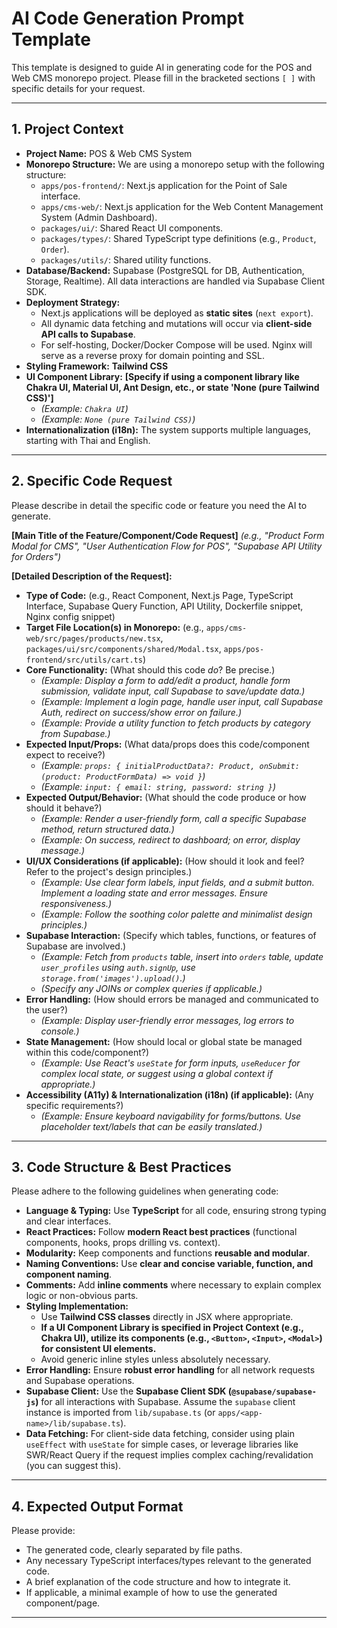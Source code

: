 # AI Code Generation Prompt Template

This template is designed to guide AI in generating code for the POS and Web CMS monorepo project. Please fill in the bracketed sections `[ ]` with specific details for your request.

---

## 1. Project Context

-   **Project Name:** POS & Web CMS System
-   **Monorepo Structure:** We are using a monorepo setup with the following structure:
    -   `apps/pos-frontend/`: Next.js application for the Point of Sale interface.
    -   `apps/cms-web/`: Next.js application for the Web Content Management System (Admin Dashboard).
    -   `packages/ui/`: Shared React UI components.
    -   `packages/types/`: Shared TypeScript type definitions (e.g., `Product`, `Order`).
    -   `packages/utils/`: Shared utility functions.
-   **Database/Backend:** Supabase (PostgreSQL for DB, Authentication, Storage, Realtime). All data interactions are handled via Supabase Client SDK.
-   **Deployment Strategy:**
    -   Next.js applications will be deployed as **static sites** (`next export`).
    -   All dynamic data fetching and mutations will occur via **client-side API calls to Supabase**.
    -   For self-hosting, Docker/Docker Compose will be used. Nginx will serve as a reverse proxy for domain pointing and SSL.
-   **Styling Framework:** **Tailwind CSS**
-   **UI Component Library:** **[Specify if using a component library like Chakra UI, Material UI, Ant Design, etc., or state 'None (pure Tailwind CSS)']**
    * *(Example: `Chakra UI`)*
    * *(Example: `None (pure Tailwind CSS)`)*
-   **Internationalization (i18n):** The system supports multiple languages, starting with Thai and English.

---

## 2. Specific Code Request

Please describe in detail the specific code or feature you need the AI to generate.

**[Main Title of the Feature/Component/Code Request]**
*(e.g., "Product Form Modal for CMS", "User Authentication Flow for POS", "Supabase API Utility for Orders")*

**[Detailed Description of the Request]:**

* **Type of Code:** (e.g., React Component, Next.js Page, TypeScript Interface, Supabase Query Function, API Utility, Dockerfile snippet, Nginx config snippet)
* **Target File Location(s) in Monorepo:** (e.g., `apps/cms-web/src/pages/products/new.tsx`, `packages/ui/src/components/shared/Modal.tsx`, `apps/pos-frontend/src/utils/cart.ts`)
* **Core Functionality:** (What should this code *do*? Be precise.)
    * *(Example: Display a form to add/edit a product, handle form submission, validate input, call Supabase to save/update data.)*
    * *(Example: Implement a login page, handle user input, call Supabase Auth, redirect on success/show error on failure.)*
    * *(Example: Provide a utility function to fetch products by category from Supabase.)*
* **Expected Input/Props:** (What data/props does this code/component expect to receive?)
    * *(Example: `props: { initialProductData?: Product, onSubmit: (product: ProductFormData) => void }`)*
    * *(Example: `input: { email: string, password: string }`)*
* **Expected Output/Behavior:** (What should the code produce or how should it behave?)
    * *(Example: Render a user-friendly form, call a specific Supabase method, return structured data.)*
    * *(Example: On success, redirect to dashboard; on error, display message.)*
* **UI/UX Considerations (if applicable):** (How should it look and feel? Refer to the project's design principles.)
    * *(Example: Use clear form labels, input fields, and a submit button. Implement a loading state and error messages. Ensure responsiveness.)*
    * *(Example: Follow the soothing color palette and minimalist design principles.)*
* **Supabase Interaction:** (Specify which tables, functions, or features of Supabase are involved.)
    * *(Example: Fetch from `products` table, insert into `orders` table, update `user_profiles` using `auth.signUp`, use `storage.from('images').upload()`.)*
    * *(Specify any JOINs or complex queries if applicable.)*
* **Error Handling:** (How should errors be managed and communicated to the user?)
    * *(Example: Display user-friendly error messages, log errors to console.)*
* **State Management:** (How should local or global state be managed within this code/component?)
    * *(Example: Use React's `useState` for form inputs, `useReducer` for complex local state, or suggest using a global context if appropriate.)*
* **Accessibility (A11y) & Internationalization (i18n) (if applicable):** (Any specific requirements?)
    * *(Example: Ensure keyboard navigability for forms/buttons. Use placeholder text/labels that can be easily translated.)*

---

## 3. Code Structure & Best Practices

Please adhere to the following guidelines when generating code:

* **Language & Typing:** Use **TypeScript** for all code, ensuring strong typing and clear interfaces.
* **React Practices:** Follow **modern React best practices** (functional components, hooks, props drilling vs. context).
* **Modularity:** Keep components and functions **reusable and modular**.
* **Naming Conventions:** Use **clear and concise variable, function, and component naming**.
* **Comments:** Add **inline comments** where necessary to explain complex logic or non-obvious parts.
* **Styling Implementation:**
    * Use **Tailwind CSS classes** directly in JSX where appropriate.
    * **If a UI Component Library is specified in Project Context (e.g., Chakra UI), utilize its components (e.g., `<Button>`, `<Input>`, `<Modal>`) for consistent UI elements.**
    * Avoid generic inline styles unless absolutely necessary.
* **Error Handling:** Ensure **robust error handling** for all network requests and Supabase operations.
* **Supabase Client:** Use the **Supabase Client SDK (`@supabase/supabase-js`)** for all interactions with Supabase. Assume the `supabase` client instance is imported from `lib/supabase.ts` (or `apps/<app-name>/lib/supabase.ts`).
* **Data Fetching:** For client-side data fetching, consider using plain `useEffect` with `useState` for simple cases, or leverage libraries like SWR/React Query if the request implies complex caching/revalidation (you can suggest this).

---

## 4. Expected Output Format

Please provide:

* The generated code, clearly separated by file paths.
* Any necessary TypeScript interfaces/types relevant to the generated code.
* A brief explanation of the code structure and how to integrate it.
* If applicable, a minimal example of how to use the generated component/page.

---
